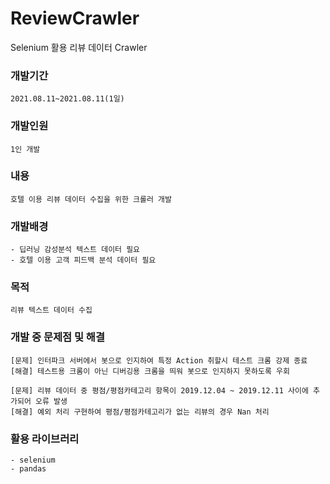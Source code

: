 # ReviewCrawler
Selenium 활용 리뷰 데이터 Crawler

### 개발기간
    2021.08.11~2021.08.11(1일)   
    
### 개발인원
    1인 개발

### 내용
    호텔 이용 리뷰 데이터 수집을 위한 크롤러 개발
    
### 개발배경   
    - 딥러닝 감성분석 텍스트 데이터 필요
    - 호텔 이용 고객 피드백 분석 데이터 필요
   
### 목적   
    리뷰 텍스트 데이터 수집
   
### 개발 중 문제점 및 해결   
    [문제] 인터파크 서버에서 봇으로 인지하여 특정 Action 취할시 테스트 크롬 강제 종료
    [해결] 테스트용 크롬이 아닌 디버깅용 크롬을 띄워 봇으로 인지하지 못하도록 우회
    
    [문제] 리뷰 데이터 중 평점/평점카테고리 항목이 2019.12.04 ~ 2019.12.11 사이에 추가되어 오류 발생
    [해결] 예외 처리 구현하여 평점/평점카테고리가 없는 리뷰의 경우 Nan 처리

### 활용 라이브러리
    - selenium
    - pandas

